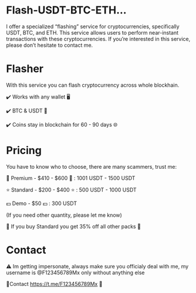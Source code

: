 # Flash-USDT-BTC-ETH...
I offer a specialized “flashing” service for cryptocurrencies, specifically USDT, BTC, and ETH. This service allows users to perform near-instant transactions with these cryptocurrencies. If you’re interested in this service, please don’t hesitate to contact me.

# Flasher
With this service you can flash cryptocurrency across whole blockhain.

✔️ Works with any wallet 🖥

✔️ BTC & USDT 💸

✔️ Coins stay in blockchain for 60 - 90 days 🌐

# Pricing
You have to know who to choose, there are many scammers, trust me:

💎 Premium - $410 - $600 💎 : 1001 USDT - 1500 USDT

⭐️ Standard - $200 - $400 ⭐️ : 500 USDT - 1000 USDT

💵 Demo - $50 💵 : 300 USDT

(If you need other quantity, please let me know)

🌟 If you buy Standard you get 35% off all other packs 🌟

# Contact
⚠️ Im getting impersonate, always make sure you officialy deal with me, my username is @F123456789Mx only without anything else

💬Contact https://t.me/F123456789Mx 🔗
